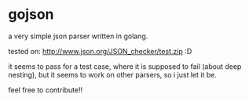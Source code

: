 # gojson

a very simple json parser written in golang.

tested on: http://www.json.org/JSON_checker/test.zip :D

it seems to pass for a test case, where it is supposed to fail (about deep nesting), but it seems to work on other parsers, so i just let it be.

feel free to contribute!!
